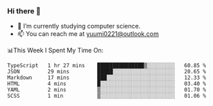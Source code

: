 ### Hi there 👋

- 📕 I’m currently studying computer science.
- 📫 You can reach me at yuumi0221@outlook.com


📊This Week I Spent My Time On:
<!--START_SECTION:waka-->

```text
TypeScript   1 hr 27 mins    ███████████████▒░░░░░░░░░   60.85 %
JSON         29 mins         █████░░░░░░░░░░░░░░░░░░░░   20.65 %
Markdown     17 mins         ███░░░░░░░░░░░░░░░░░░░░░░   12.33 %
HTML         4 mins          █░░░░░░░░░░░░░░░░░░░░░░░░   03.40 %
YAML         2 mins          ▒░░░░░░░░░░░░░░░░░░░░░░░░   01.70 %
SCSS         1 min           ▒░░░░░░░░░░░░░░░░░░░░░░░░   01.06 %
```

<!--END_SECTION:waka-->

<!--
**Yuumi0221/Yuumi0221** is a ✨ _special_ ✨ repository because its `README.md` (this file) appears on your GitHub profile.

Here are some ideas to get you started:

- 🔭 I’m currently working on ...
- 🌱 I’m currently learning ...
- 👯 I’m looking to collaborate on ...
- 🤔 I’m looking for help with ...
- 💬 Ask me about ...
- 📫 How to reach me: ...
- 😄 Pronouns: ...
- ⚡ Fun fact: ...
-->
